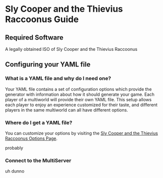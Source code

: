 # Sly Cooper and the Thievius Raccoonus Guide

## Required Software

A legally obtained ISO of Sly Cooper and the Thievius Raccoonus

## Configuring your YAML file

### What is a YAML file and why do I need one?

Your YAML file contains a set of configuration options which provide the generator with information about how it should
generate your game. Each player of a multiworld will provide their own YAML file. This setup allows each player to enjoy
an experience customized for their taste, and different players in the same multiworld can all have different options.

### Where do I get a YAML file?

You can customize your options by visiting
the [Sly Cooper and the Thievius Raccoonus Options Page](/games/Sly%20Cooper%20and%20the%20Thievius%20Raccoonus/player-options).

probably

### Connect to the MultiServer

uh dunno